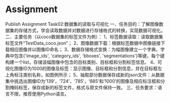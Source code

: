# Assignment
Publish Assignment
Task02:数据集的读取与可视化
一、任务目的：了解图像数据集的存储方式，学会读取数据并对数据进行存储格式的转换，实现数据可视化。
二、主要任务（以coco数据集的标签文件为例）：
1、标签数据读取：读取数据集标签文件“TestData_coco.json”；
2、图像数据下载：根据标签数据中图像链接下载相应图像并以图像ID命名；
3、数据存储格式变换：为幅图像建立一个字典，字典中包含{'image_ids', 'category_ids', 'bboxes', 'segmentations'}等键，每个键构建一个list，存储该幅图像中包含的目标类别、目标框和分割标签信息。
4、可视化图像ID为1000的图像及标签：显示图像、目标框和分割信息，并在目标框左上角标注类别名称，如图例所示；
5、抽取部分数据保存成新的json文件：从数据集中挑选出图像ID为‘139’，‘724’，‘785’，‘885’和‘1000’的图像及相应标注框和分割掩码标签，保存成新的标签文件，格式与原文件保持一致。
三、任务要求：语言不限，推荐使用Python语言。

